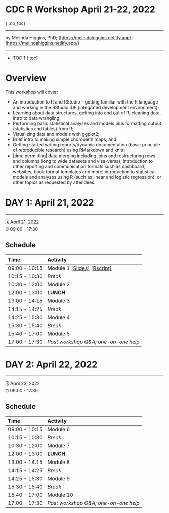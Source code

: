 # CDC R Workshop April 21-22, 2022
{:.no_toc}

-----

by Melinda Higgins, PhD; [https://melindahiggins.netlify.app/](https://melindahiggins.netlify.app/)

-----

* TOC 1
{:toc}

# Overview

This workshop will cover:
* An introduction to R and RStudio – getting familiar with the R language and working in the RStudio IDE (integrated development environment);
* Learning about data structures, getting into and out of R, cleaning data, intro to data wrangling;
* Performing basic statistical analyses and models plus formatting output (statistics and tables) from R; 
* Visualizing data and models with ggplot2; 
* Brief intro to making simple choropleth maps; and
* Getting started writing reports/dynamic documentation (basic principle of reproducible research) using RMarkdown and knitr;
* [time permitting] data merging including joins and restructuring rows and columns (long to wide datasets and visa-versa); introduction to other reporting and communication formats such as dashboard, websites, book-format templates and more; introduction to statistical models and analyses using R (such as linear and logistic regression); or other topics as requested by attendees.


# DAY 1: April 21, 2022

-----

:spiral_calendar: April 21, 2022  
:alarm_clock:     09:00 - 17:30

## Schedule

| Time          | Activity         |
| :------------ | :--------------- |
| 09:00 - 10:15 | Module 1 [[Slides]](https://melindahiggins2000.github.io/CDC_Rworkshop_April2022/CDCRworkshop_April2022_Module01.html#1) [[Rscript]](https://melindahiggins2000.github.io/CDC_Rworkshop_April2022/module01_Rscript.R)         |
| 10:15 - 10:30 | _Break_            |
| 10:30 - 12:00 | Module 2         |
| 12:00 - 13:00 | **LUNCH**            |
| 13:00 - 14:15 | Module 3         |
| 14:15 - 14:25 | _Break_      |
| 14:25 - 15:30 | Module 4         |
| 15:30 - 15:40 | _Break_      |
| 15:40 - 17:00 | Module 5         |
| 17:00 - 17:30 | _Post workshop Q&A; one-on-one help_ |


# DAY 2: April 22, 2022

-----

:spiral_calendar: April 22, 2022  
:alarm_clock:     09:00 - 17:30

## Schedule

| Time          | Activity         |
| :------------ | :--------------- |
| 09:00 - 10:15 | Module 6         |
| 10:15 - 10:30 | _Break_            |
| 10:30 - 12:00 | Module 7         |
| 12:00 - 13:00 | **LUNCH**            |
| 13:00 - 14:15 | Module 8         |
| 14:15 - 14:25 | _Break_      |
| 14:25 - 15:30 | Module 9         |
| 15:30 - 15:40 | _Break_      |
| 15:40 - 17:00 | Module 10         |
| 17:00 - 17:30 | _Post workshop Q&A; one-on-one help_ |



